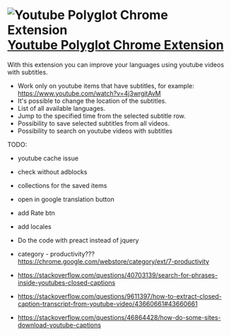 # ![Youtube Polyglot Chrome Extension](https://raw.githubusercontent.com/no81no/jplist/master/demo/img/common/rocket-50.png) [Youtube Polyglot Chrome Extension](http://jplist.com)

With this extension you can improve your languages using youtube videos with subtitles.

- Work only on youtube items that have subtitles, for example:
https://www.youtube.com/watch?v=4j3wrgitAvM
- It's possible to change the location of the subtitles.
- List of all available languages.
- Jump to the specified time from the selected subtitle row.
- Possibility to save selected subtitles from all videos.
- Possibility to search on youtube videos with subtitles

TODO:
- youtube cache issue
- check without adblocks
- collections for the saved items
- open in google translation button
- add Rate btn
- add locales
- Do the code with preact instead of jquery
- category - productivity??? https://chrome.google.com/webstore/category/ext/7-productivity

- https://stackoverflow.com/questions/40703139/search-for-phrases-inside-youtubes-closed-captions
- https://stackoverflow.com/questions/9611397/how-to-extract-closed-caption-transcript-from-youtube-video/43660661#43660661
- https://stackoverflow.com/questions/46864428/how-do-some-sites-download-youtube-captions